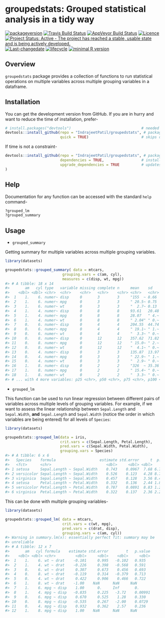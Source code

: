 
<!-- README.md is generated from README.Rmd. Please edit that file -->

# groupedstats: Grouped statistical analysis in a tidy way

[![packageversion](https://img.shields.io/badge/Package%20version-0.0.1.9000-orange.svg?style=flat-square)](commits/master)
[![Travis Build
Status](https://travis-ci.org/IndrajeetPatil/groupedstats.svg?branch=master)](https://travis-ci.org/IndrajeetPatil/groupedstats)
[![AppVeyor Build
Status](https://ci.appveyor.com/api/projects/status/github/IndrajeetPatil/groupedstats?branch=master&svg=true)](https://ci.appveyor.com/project/IndrajeetPatil/groupedstats)
[![Licence](https://img.shields.io/badge/licence-GPL--3-blue.svg)](https://www.gnu.org/licenses/gpl-3.0.en.html)
[![Project Status: Active - The project has reached a stable, usable
state and is being actively
developed.](http://www.repostatus.org/badges/latest/active.svg)](http://www.repostatus.org/#active)
[![Last-changedate](https://img.shields.io/badge/last%20change-2018--03--24-yellowgreen.svg)](/commits/master)
[![lifecycle](https://img.shields.io/badge/lifecycle-experimental-red.svg)](https://www.tidyverse.org/lifecycle/#experimental)
[![minimal R
version](https://img.shields.io/badge/R%3E%3D-3.3.0-6666ff.svg)](https://cran.r-project.org/)
<!-- [![Coverage Status](https://img.shields.io/codecov/c/github/IndrajeetPatil/groupedstats/master.svg)](https://codecov.io/github/IndrajeetPatil/groupedstats?branch=master)
[![Dependency Status](http://img.shields.io/gemnasium/IndrajeetPatil/groupedstats.svg)](https://gemnasium.com/IndrajeetPatil/groupedstats) -->

## Overview

`groupedstats` package provides a collection of functions to run
statistical operations on multiple variables across multiple grouping
variables in a dataframe.

## Installation

You can get the development version from GitHub. If you are in hurry and
want to reduce the time of installation,
prefer-

``` r
# install.packages("devtools")                                # needed package to download from GitHub repo
devtools::install_github(repo = "IndrajeetPatil/groupedstats", # package path on GitHub
                         quick = TRUE)                        # skips docs, demos, and vignettes
```

If time is not a
constraint-

``` r
devtools::install_github(repo = "IndrajeetPatil/groupedstats", # package path on GitHub
                         dependencies = TRUE,                 # installs packages which groupedstats depends on
                         upgrade_dependencies = TRUE          # updates any out of date dependencies
)
```

## Help

Documentation for any function can be accessed with the standard `help`
command-

``` r
?grouped_lm
?grouped_summary
```

## Usage

  - `grouped_summary`

Getting summary for multiple variables across multiple grouping
variables.

``` r
library(datasets)

groupedstats::grouped_summary( data = mtcars,
                          grouping.vars = c(am, cyl),
                          measures = c(disp, wt, mpg))
#> # A tibble: 18 x 14
#>       am   cyl type   variable missing complete n     mean    sd    p0    
#>    <dbl> <dbl> <chr>  <chr>    <chr>   <chr>    <chr> <chr>   <chr> <chr> 
#>  1    1.    6. numer~ disp     0       3        3     "155  ~ 8.66  "145 ~
#>  2    1.    6. numer~ mpg      0       3        3     " 20.5~ 0.75  " 19.~
#>  3    1.    6. numer~ wt       0       3        3     "  2.7~ 0.13  "  2.~
#>  4    1.    4. numer~ disp     0       8        8     93.61   20.48 "71.1~
#>  5    1.    4. numer~ mpg      0       8        8     28.07   " 4.~ "21.4~
#>  6    1.    4. numer~ wt       0       8        8     " 2.04" " 0.~ " 1.5~
#>  7    0.    6. numer~ disp     0       4        4     204.55  44.74 "167.~
#>  8    0.    6. numer~ mpg      0       4        4     " 19.1~ " 1.~ " 17.~
#>  9    0.    6. numer~ wt       0       4        4     "  3.3~ " 0.~ "  3.~
#> 10    0.    8. numer~ disp     0       12       12    357.62  71.82 "275.~
#> 11    0.    8. numer~ mpg      0       12       12    " 15.0~ " 2.~ " 10.~
#> 12    0.    8. numer~ wt       0       12       12    "  4.1~ " 0.~ "  3.~
#> 13    0.    4. numer~ disp     0       3        3     135.87  13.97 "120.~
#> 14    0.    4. numer~ mpg      0       3        3     " 22.9~ " 1.~ " 21.~
#> 15    0.    4. numer~ wt       0       3        3     "  2.9~ " 0.~ "  2.~
#> 16    1.    8. numer~ disp     0       2        2     "326  ~ 35.36 "301 ~
#> 17    1.    8. numer~ mpg      0       2        2     " 15.4~ " 0.~ " 15 ~
#> 18    1.    8. numer~ wt       0       2        2     "  3.3~ " 0.~ "  3.~
#> # ... with 4 more variables: p25 <chr>, p50 <chr>, p75 <chr>, p100 <chr>
```

  - `grouped_lm`

This function can be used to run linear regression between different
pairs of variables across multiple levels of grouping variables. For
example, if we want to assess the linear relationship between
`Sepal.Length` and `Sepal.Width`, **and** `Sepal.Length` and
`Sepal.Width` (notice the order in which variables are being entered)
for all levels of `Species`:

``` r
library(datasets)

groupedstats::grouped_lm(data = iris,
                         crit.vars = c(Sepal.Length, Petal.Length),
                         pred.vars = c(Sepal.Width, Petal.Width),
                         grouping.vars = Species)
#> # A tibble: 6 x 6
#>   Species    formula                    estimate std.error     t  p.value
#>   <fct>      <chr>                         <dbl>     <dbl> <dbl>    <dbl>
#> 1 setosa     Sepal.Length ~ Sepal.Width    0.743    0.0967  7.68 6.71e-10
#> 2 versicolor Sepal.Length ~ Sepal.Width    0.526    0.123   4.28 8.77e- 5
#> 3 virginica  Sepal.Length ~ Sepal.Width    0.457    0.128   3.56 8.43e- 4
#> 4 setosa     Petal.Length ~ Petal.Width    0.332    0.136   2.44 1.86e- 2
#> 5 versicolor Petal.Length ~ Petal.Width    0.787    0.0891  8.83 1.27e-11
#> 6 virginica  Petal.Length ~ Petal.Width    0.322    0.137   2.36 2.25e- 2
```

This can be done with multiple grouping variables-

``` r
library(datasets)

groupedstats::grouped_lm( data = mtcars,
                          crit.vars = c(wt, mpg),
                          pred.vars = c(drat, disp),
                          grouping.vars = c(am, cyl))
#> Warning in summary.lm(x): essentially perfect fit: summary may be
#> unreliable
#> # A tibble: 12 x 7
#>       am   cyl formula    estimate std.error        t   p.value
#>    <dbl> <dbl> <chr>         <dbl>     <dbl>    <dbl>     <dbl>
#>  1    1.    6. wt ~ drat    -0.101     0.995   -0.102   0.935  
#>  2    1.    4. wt ~ drat    -0.226     0.398   -0.568   0.591  
#>  3    0.    6. wt ~ drat     0.307     0.673    0.456   0.693  
#>  4    0.    8. wt ~ drat    -0.119     0.314   -0.379   0.713  
#>  5    0.    4. wt ~ drat     0.422     0.906    0.466   0.722  
#>  6    1.    8. wt ~ drat    -1.00    NaN      NaN     NaN      
#>  7    1.    6. mpg ~ disp    1.00      0.     Inf       0.     
#>  8    1.    4. mpg ~ disp   -0.835     0.225   -3.72    0.00991
#>  9    0.    6. mpg ~ disp    0.670     0.525    1.28    0.330  
#> 10    0.    8. mpg ~ disp   -0.535     0.267   -2.00    0.0729 
#> 11    0.    4. mpg ~ disp    0.932     0.362    2.57    0.236  
#> 12    1.    8. mpg ~ disp    1.00    NaN      NaN     NaN
```
